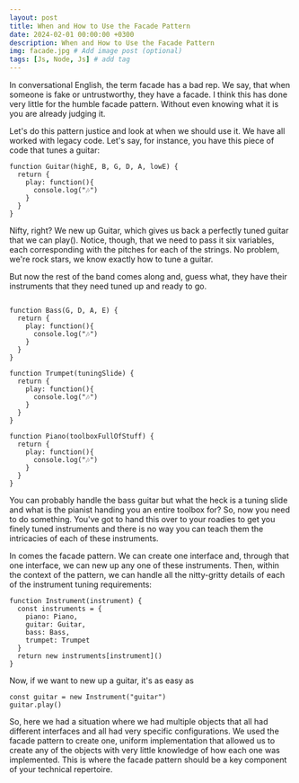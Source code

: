 ```yaml
---
layout: post
title: When and How to Use the Facade Pattern
date: 2024-02-01 00:00:00 +0300
description: When and How to Use the Facade Pattern
img: facade.jpg # Add image post (optional)
tags: [Js, Node, Js] # add tag
---
```

In conversational English, the term facade has a bad rep. We say, that when someone is fake or untrustworthy, they have a facade. I think this has done very little for the humble facade pattern. Without even knowing what it is you are already judging it. 

Let's do this pattern justice and look at when we should use it. We have all worked with legacy code.  Let's say, for instance, you have this piece of code that tunes a guitar:

```
function Guitar(highE, B, G, D, A, lowE) {
  return {
    play: function(){
      console.log("🎶")
    }
  }
}
```
Nifty, right? We new up Guitar, which gives us back a perfectly tuned guitar that we can play(). Notice, though, that we need to pass it six variables, each corresponding with the pitches for each of the strings. No problem, we're rock stars, we know exactly how to tune a guitar.

But now the rest of the band comes along and, guess what, they have their instruments that they need tuned up and ready to go. 
```

function Bass(G, D, A, E) {
  return {
    play: function(){
      console.log("🎶")
    }
  }
}

function Trumpet(tuningSlide) {
  return {
    play: function(){
      console.log("🎶")
    }
  }
}

function Piano(toolboxFullOfStuff) {
  return {
    play: function(){
      console.log("🎶")
    }
  }
}
```
You can probably handle the bass guitar but what the heck is a tuning slide and what is the pianist handing you an entire toolbox for? So, now you need to do something.  You've got to hand this over to your roadies to get you finely tuned instruments and there is no way you can teach them the intricacies of each of these instruments.

In comes the facade pattern. We can create one interface and, through that one interface, we can new up any one of these instruments. Then, within the context of the pattern, we can handle all the nitty-gritty details of each of the instrument tuning requirements:

```
function Instrument(instrument) {
  const instruments = {
    piano: Piano,
    guitar: Guitar,
    bass: Bass,
    trumpet: Trumpet
  }
  return new instruments[instrument]()
}
```
Now, if we want to new up a guitar, it's as easy as 
```
const guitar = new Instrument("guitar")
guitar.play()
```
So, here we had a situation where we had multiple objects that all had different interfaces and all had very specific configurations. We used the facade pattern to create one, uniform implementation that allowed us to create any of the objects with very little knowledge of how each one was implemented. This is where the facade pattern should be a key component of your technical repertoire. 